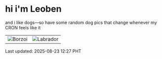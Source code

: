 # hi i'm Leoben

and i like dogs—so have some random dog pics that change whenever my CRON feels like it

|  |  |
|--------|----------|
| ![Borzoi](https://random-dog-vercel.vercel.app/api/random-borzoi?v=1755923265) | ![Labrador](https://random-dog-vercel.vercel.app/api/random-labrador?v=1755923265) |

Last updated: 2025-08-23 12:27 PHT

